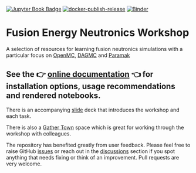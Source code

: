 [![Jupyter Book Badge](https://jupyterbook.org/badge.svg)](https://fusion-energy.github.io/neutronics-workshop/)
[![docker-publish-release](https://github.com/fusion-energy/neutronics-workshop/actions/workflows/docker-publish.yml/badge.svg)](https://github.com/fusion-energy/neutronics-workshop/actions/workflows/docker-publish.yml)
[![Binder](https://mybinder.org/badge_logo.svg)](https://mybinder.org/v2/gh/fusion-energy/neutronics-workshop/HEAD)

# Fusion Energy Neutronics Workshop

A selection of resources for learning fusion neutronics simulations with a 
particular focus on [OpenMC](https://openmc.org/), [DAGMC](https://svalinn.github.io/DAGMC/)
and [Paramak](https://paramak.readthedocs.io)

## See the :point_right: [online documentation](https://fusion-energy.github.io/neutronics-workshop/) :point_left: for installation options, usage recommendations and rendered notebooks.

There is an accompanying [slide](https://fusion-energy.github.io/neutronics-workshop-slides/index.html) deck that introduces the workshop and each task.

There is also a [Gather Town](https://gather.town/app/QnHxhg6bPf8KQdii/openmc-workshop) space which is great for working through the workshop with colleagues.

The repository has benefited greatly from user feedback.
Please feel free to raise GitHub [issues](https://github.com/fusion-energy/neutronics-workshop/issues)
or reach out in the [discussions](https://github.com/fusion-energy/neutronics-workshop/discussions)
section if you spot anything that needs fixing or think of an improvement.
Pull requests are very welcome.
